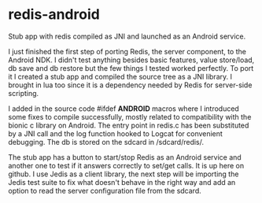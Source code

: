 redis-android
=============

Stub app with redis compiled as JNI and launched as an Android service.

I just finished the first step of porting Redis, the server component, to the Android NDK. I didn't test anything besides basic features, value store/load, db save and db restore but the few things I tested worked perfectly. To port it I created a stub app and compiled the source tree as a JNI library. I brought in lua too since it is a dependency needed by Redis for server-side scripting.

I added in the source code #ifdef __ANDROID__ macros where I introduced some fixes to compile successfully, mostly related to compatibility with the bionic c library on Android. The entry point in redis.c has been substituted by a JNI call and the log function hooked to Logcat for convenient debugging. The db is stored on the sdcard in /sdcard/redis/.

The stub app has a button to start/stop Redis as an Android service and another one to test if it answers correctly to set/get calls. It is up here on github. I use Jedis as a client library, the next step will be importing the Jedis test suite to fix what doesn't behave in the right way and add an option to read the server configuration file from the sdcard.
